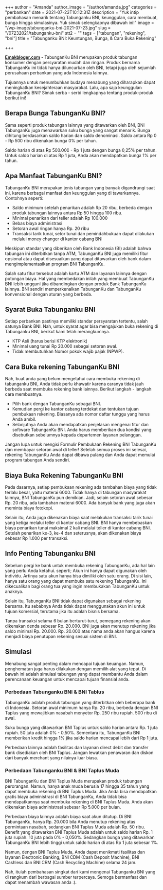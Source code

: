 +++
author = "Amanda"
author_image = "/author/amanda.jpg"
categories = "perbankan"
date = 2021-07-23T10:12:31Z
description = "Yuk intip pembahasan menarik tentang Tabunganku BNI, keunggulan, cara membuat, bunga hingga simulasinya. Yuk simak selengkapnya dibawah ini!"
image = "/wp-image/tabunganku-bni-2021-07-23.jpg"
slug = "/07232021/tabunganku-bni"
stt2 = ""
tags = ["tabungan", "rekening", "bni"]
title = "Tabunganku BNI: Keuntungan, Bunga, & Cara Buka Rekening"

+++

[**Emakbloger.com**](/) - TabunganKu BNI merupakan produk tabungan konsumer dengan persyaratan mudah dan ringan. Produk bernama TabunganKu ini tidak hanya diluncurkan oleh BNI, tetapi juga oleh sejumlah perusahaan perbankan yang ada Indonesia lainnya.

Tujuannya untuk menumbuhkan budaya menabung yang diharapkan dapat meningkatkan kesejahteraan masyarakat. Lalu, apa saja keunggulan TabunganKu BNI? Simak serba - serbi lengkapnya tentang produk-produk berikut ini!

## Berapa Bunga TabunganKu BNI?

Sama seperti produk tabungan lainnya yang ditawarkan oleh BNI, BNI TabunganKu juga menawarkan suku bunga yang sangat menarik. Bunga dihitung berdasarkan saldo harian dan saldo denominasi. Saldo antara Rp 0 - Rp 500 ribu dikenakan bunga 0% per tahun.

Saldo harian di atas Rp 500.000 - Rp 1 juta dengan bunga 0,25% per tahun. Untuk saldo harian di atas Rp 1 juta, Anda akan mendapatkan bunga 1% per tahun.

## Apa Manfaat TabunganKu BNI?

TabunganKu BNI merupakan jenis tabungan yang banyak digandrungi saat ini, karena berbagai manfaat dan keunggulan yang di tawarkannya. Contohnya seperti:

- Saldo minimum setelah penarikan adalah Rp 20 ribu, berbeda dengan produk tabungan lainnya antara Rp 50 hingga 100 ribu.
- Minimal penarikan dari teller adalah Rp 100.000
- Bebas biaya administrasi
- Setoran awal ringan hanya Rp. 20 ribu
- Transaksi tarik tunai, setor tunai dan pemindahbukuan dapat dilakukan melalui money changer di kantor cabang BNI

Meskipun standar yang diberikan oleh Bank Indonesia (BI) adalah bahwa tabungan ini diterbitkan tanpa ATM, TabunganKu BNI juga memiliki fitur opsional atau dapat disesuaikan yang dapat ditawarkan oleh bank dalam mengimplementasikan program BNI TabunganKu.

Salah satu fitur tersebut adalah kartu ATM dan layanan lainnya dengan potongan biaya. Hal yang membedakan inilah yang membuat TabunganKu BNI lebih unggunl jika dibandingkan dengan produk Bank TabunganKu lainnya. BNI sendiri memperkenalkan TabunganKu dan TabunganKu konvensional dengan aturan yang berbeda.

## Syarat Buka Tabunganku BNI

Setiap perbankan pastinya memiliki standar persyaratan tertentu, salah satunya Bank BNI. Nah, untuk syarat agar bisa mengajukan buka rekening di Tabunganku BNI, berikut kami telah merangkumnya.

- KTP Asli (harus berisi KTP elektronik)
- Minimal uang tunai Rp 20.000 sebagai setoran awal.
- Tidak membutuhkan Nomor pokok wajib pajak (NPWP).

## Cara Buka rekening TabunganKu BNI

Nah, buat anda yang belum mengetahui cara membuka rekening di tabunganku BNI, Anda tidak perlu khawatir karena caranya tidak jauh berbeda saat membuka rekening bank lainnya. Berikut langkah - langkah cara membuatnya.

- Pilih bank dengan TabunganKu sebagai BNI.
- Kemudian pergi ke kantor cabang terdekat dan tentukan tujuan pembukaan rekening. Biasanya ada nomor daftar tunggu yang harus Anda ambil.
- Selanjutnya Anda akan mendapatkan penjelasan mengenai fitur dan software TabunganKu BNI. Anda harus memberikan dua kondisi yang disebutkan sebelumnya kepada departemen layanan pelanggan.

Jangan lupa untuk mengisi Formulir Pembukaan Rekening BNI TabunganKu dan membayar setoran awal di teller! Setelah semua proses ini selesai, rekening TabunganKu Anda dapat dibawa pulang dan Anda dapat memulai program tabungan Anda sendiri.

## Biaya Buka Rekening TabunganKu BNI

Pada dasarnya, setiap pembukaan rekening ada tambahan biaya yang tidak terlalu besar, yaitu materai 6000. Tidak hanya di tabungan masyarakat lainnya, BNI TabunganKu pun demikian. Jadi, selain setoran awal sebesar Rp. 20 ribu, ada tambahan materai 6000. Ada banyak bank yang juga akan meminta biaya fotokopi.

Selain itu, Anda juga dikenakan biaya saat melakukan transaksi tarik tunai yang ketiga melalui teller di kantor cabang BNI. BNI hanya membebaskan biaya penarikan tunai maksimal 2 kali melalui teller di kantor cabang BNI. Setelah penarikan ke-3, ke-4 dan seterusnya, akan dikenakan biaya sebesar Rp 1.000 per transaksi.

## Info Penting Tabunganku BNI

Sebelum pergi ke bank untuk membuka rekening TabunganKu, ada hal lain yang perlu Anda ketahui. seperti; Akun ini hanya dapat digunakan oleh individu. Artinya satu akun hanya bisa dimiliki oleh satu orang. Di sisi lain, hanya satu orang yang dapat membuka satu rekening TabunganKu. Ini dikecualikan bagi orang tua yang ingin membukakan TabunganKu untuk anaknya.

Selain itu, TabunganKu BNI tidak dapat digunakan sebagai rekening bersama. Itu sebabnya Anda tidak dapat menggunakan akun ini untuk tujuan komersial, terutama jika itu adalah bisnis bersama.

Tanpa transaksi selama 6 bulan berturut-turut, pemegang rekening akan dikenakan denda sebesar Rp. 20.000. BNI juga akan menutup rekening jika saldo minimal Rp. 20.000. Rp. 20.000 atas nama anda akan hangus karena menjadi biaya penutupan rekening sesuai sistem di BNI.

## Simulasi

Menabung sangat penting dalam mencapai tujuan keuangan. Namun, penghematan juga harus dilakukan dengan memilih alat yang tepat. Di bawah ini adalah simulasi tabungan yang dapat membantu Anda dalam perencanaan keuangan untuk mencapai tujuan finansial anda.

### Perbedaan Tabunganku BNI & BNI Tablus

TabunganKu adalah produk tabungan yang diterbitkan oleh beberapa bank di Indonesia. Setoran awal minimum hanya Rp. 20 ribu, berbeda dengan BNI Taplus yang mewajibkan nasabah menyetor Rp. 250 ribu rupiah. 500 ribu di awal.

Suku bunga yang ditawarkan BNI Taplus untuk saldo harian antara Rp. 1 juta rupiah. 50 juta adalah 0% - 0,50%. Sementara itu, TabunganKu BNI memberikan kredit hingga 1% jika saldo harian mencapai lebih dari Rp 1 juta.

Perbedaan lainnya adalah fasilitas dan layanan direct debit dan transfer bank disediakan oleh BNI Taplus. Jangan lewatkan penawaran dan diskon dari banyak merchant yang nilainya luar biasa.

### Perbedaan Tabunganku BNI & BNI Taplus Muda

BNI TabunganKu dan BNI Taplus Muda merupakan produk tabungan perorangan. Namun, hanya anak muda berusia 17 hingga 35 tahun yang dapat membuka rekening di BNI Taplus Muda. Jika Anda bisa mendapatkan gratis biaya administrasi di BNI TabunganKu, Anda tidak bisa mendapatkannya saat membuka rekening di BNI Taplus Muda. Anda akan dikenakan biaya administrasi sebesar Rp 5.000 per bulan.

Perbedaan biaya lainnya adalah biaya saat akun ditutup. Di BNI TabunganKu, hanya Rp. 20.000 bila Anda menutup rekening atas permintaan nasabah, sedangkan BNI Taplus Muda adalah Rp. 50 ribu. Benefit yang ditawarkan BNI Taplus Muda adalah untuk saldo harian Rp. 1 juta rupiah. 10 juta pada 0% - 0,050%. Sedangkan bunga yang ditawarkan TabunganKu BNI lebih tinggi untuk saldo harian di atas Rp 1 juta sebesar 1%.

Namun, dengan BNI Taplus Muda, Anda dapat menikmati fasilitas dan layanan Electronic Banking, BNI CDM (Cash Deposit Machine), BNI Cashless dan BNI CRM (Cash Recycling Machine) selama 24 jam.

Nah, itulah pembahasan singkat dari kami mengenai Tabunganku BNI yang di rangkum dari berbagai sumber terpercaya. Semoga bermanfaat dan dapat menambah wawasan anda :).
